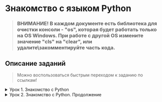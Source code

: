 # Знакомство с языком Python

> ### **ВНИМАНИЕ!** В каждом документе есть библиотека для очистки консоли - **"os"**, которая будет работать только на **OS Windows**. При работе с другой OS измените значение **"cls"** на **"clear"**, или удалите\закомментируйте часть кода.

## Описание заданий
>Можно воспользоваться быстрым переходом к заданию по ссылкам!
<details>
<summary>Урок 1. Знакомство с Python</summary>

---

* [**001_Day_of_the_week**](https://github.com/Minscript/Python_Homework/blob/master/Lesson_1/001_Day_of_the_week.py) - Напишите программу, которая принимает на вход цифру, обозначающую день недели, и проверяет, является ли этот день выходным.

* [**002_Morgan**](https://github.com/Minscript/Python_Homework/blob/master/Lesson_1/002_Morgan.py) - Напишите программу для. проверки истинности утверждения ¬(X ⋁ Y ⋁ Z) = ¬X ⋀ ¬Y ⋀ ¬Z для всех значений предикат.

* [**003_Number_of_the_quarter_plane**](https://github.com/Minscript/Python_Homework/blob/master/Lesson_1/003_Number_of_the_quarter_plane.py) - Напишите программу, которая принимает на вход координаты точки (X и Y), причём X ≠ 0 и Y ≠ 0 и выдаёт номер четверти плоскости, в которой находится эта точка (или на какой оси она находится).

* [**004_Show_the_range**](https://github.com/Minscript/Python_Homework/blob/master/Lesson_1/004_Show_the_range.py) - Напишите программу, которая по заданному номеру четверти, показывает диапазон возможных координат точек в этой четверти (x и y).

* [**005_Distance_in_2D**](https://github.com/Minscript/Python_Homework/blob/master/Lesson_1/005_Distance_in_2D.py) - Напишите программу, которая принимает на вход координаты двух точек и находит расстояние между ними в 2D пространстве.
</details>

<details>
<summary>Урок 2. Знакомство с Python. Продолжение</summary>

---

* [**001_Sum_of_digits**](https://github.com/Minscript/Python_Homework/blob/master/Lesson_2/001_Sum_of_digits.py) - Напишите программу, которая принимает на вход вещественное число и показывает сумму его цифр.

* [**002_Product_from_1_to_N**](https://github.com/Minscript/Python_Homework/blob/master/Lesson_2/002_Product_from_1_to_N.py) - Напишите программу, которая принимает на вход число N и выдает набор произведений чисел от 1 до N.

* [**003_A_sequence_of_N_numbers**](https://github.com/Minscript/Python_Homework/blob/master/Lesson_2/003_A_sequence_of_N_numbers.py) - Задайте список из n чисел последовательности (1+1/n)^n и выведите на экран их сумму,
округлённую до трёх знаков после точки.

* [**004_N_product_from_a_to_b**](https://github.com/Minscript/Python_Homework/blob/master/Lesson_2/004_N_product_from_a_to_b.py) - Задайте список из N элементов, заполненных числами из промежутка [-N, N]. Найдите произведение элементов на позициях a и b. Значения N, a и b вводит пользователь с клавиатуры.

* [**005_Shuffling_the_list**](https://github.com/Minscript/Python_Homework/blob/master/Lesson_2/005_Shuffling_the_list.py) - Реализуйте алгоритм перемешивания списка.
</details>
